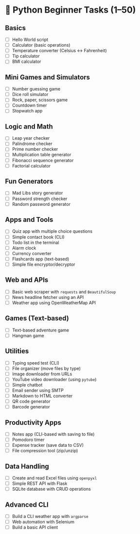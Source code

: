# 🐍 Python Beginner Tasks (1–50)

## Basics
- [ ] Hello World script
- [ ] Calculator (basic operations)
- [ ] Temperature converter (Celsius ↔ Fahrenheit)
- [ ] Tip calculator
- [ ] BMI calculator

## Mini Games and Simulators
- [ ] Number guessing game
- [ ] Dice roll simulator
- [ ] Rock, paper, scissors game
- [ ] Countdown timer
- [ ] Stopwatch app

## Logic and Math
- [ ] Leap year checker
- [ ] Palindrome checker
- [ ] Prime number checker
- [ ] Multiplication table generator
- [ ] Fibonacci sequence generator
- [ ] Factorial calculator

## Fun Generators
- [ ] Mad Libs story generator
- [ ] Password strength checker
- [ ] Random password generator

## Apps and Tools
- [ ] Quiz app with multiple choice questions
- [ ] Simple contact book (CLI)
- [ ] Todo list in the terminal
- [ ] Alarm clock
- [ ] Currency converter
- [ ] Flashcards app (text-based)
- [ ] Simple file encryptor/decryptor

## Web and APIs
- [ ] Basic web scraper with `requests` and `BeautifulSoup`
- [ ] News headline fetcher using an API
- [ ] Weather app using OpenWeatherMap API

## Games (Text-based)
- [ ] Text-based adventure game
- [ ] Hangman game

## Utilities
- [ ] Typing speed test (CLI)
- [ ] File organizer (move files by type)
- [ ] Image downloader from URLs
- [ ] YouTube video downloader (using `pytube`)
- [ ] Simple chatbot
- [ ] Email sender using SMTP
- [ ] Markdown to HTML converter
- [ ] QR code generator
- [ ] Barcode generator

## Productivity Apps
- [ ] Notes app (CLI-based with saving to file)
- [ ] Pomodoro timer
- [ ] Expense tracker (save data to CSV)
- [ ] File compression tool (zip/unzip)

## Data Handling
- [ ] Create and read Excel files using `openpyxl`
- [ ] Simple REST API with Flask
- [ ] SQLite database with CRUD operations

## Advanced CLI
- [ ] Build a CLI weather app with `argparse`
- [ ] Web automation with Selenium
- [ ] Build a basic API client
